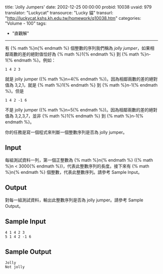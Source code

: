 title: 'Jolly Jumpers'
date: 2002-12-25 00:00:00
probid: 10038
uvaid: 979
translator: "Luckycat"
transource: "Lucky 貓"
transurl: "http://luckycat.kshs.kh.edu.tw/homework/q10038.htm"
categories: "Volume - 100"
tags:
- "直觀解"
---

有 {% math %}n{% endmath %} 個整數的序列我們稱為 *jolly jumper*，如果相鄰兩數的差的絕對值恰好為 {% math %}1{% endmath %} 到 {% math %}n-1{% endmath %}。例如：

`1 4 2 3`

就是 jolly jumper ({% math %}n=4{% endmath %})。因為相鄰兩數的差的絕對值為 3,2,1，就是 {% math %}1{% endmath %} 到 {% math %}n-1{% endmath %}。但是

`1 4 2 -1 6`

不是 jolly jumper ({% math %}n=5{% endmath %})。因為相鄰兩數的差的絕對值為 3,2,3,7，並非 {% math %}1{% endmath %} 到 {% math %}n-1{% endmath %}。

你的任務是寫一個程式來判斷一個整數序列是否為 jolly jumper。

## Input ##

每組測試資料一列，第一個正整數為 {% math %}n{% endmath %} ({% math %}n < 3000{% endmath %})，代表此整數序列的長度。接下來有 {% math %}n{% endmath %} 個整數，代表此整數序列。請參考 Sample Input。

## Output ##

對每一組測試資料，輸出此整數序列是否為 jolly jumper。請參考 Sample Output。

## Sample Input ##

	4 1 4 2 3
	5 1 4 2 -1 6

## Sample Output ##

	Jolly
	Not jolly